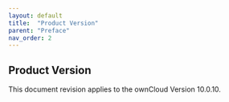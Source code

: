 ```yaml
---
layout: default
title:  "Product Version"
parent: "Preface"
nav_order: 2
---
```



## Product Version

This document revision applies to the ownCloud Version 10.0.10.
